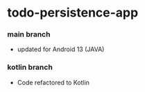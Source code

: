 # todo-persistence-app
### main branch
* updated for Android 13 (JAVA)
### kotlin branch
* Code refactored to Kotlin
